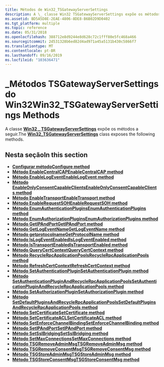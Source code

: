 ```yaml
---
title: Métodos de Win32_TSGatewayServerSettings
description: A \_ classe Win32 TSGatewayServerSettings expõe os métodos a seguir.
ms.assetid: BD5A5D8E-2EAE-4806-8DE8-B6B02D9D0402
ms.tgt_platform: multiple
ms.topic: reference
ms.date: 05/31/2018
ms.openlocfilehash: 388712e8d9244e8d628c72c1fff80e5fc468a466
ms.sourcegitcommit: 2d531328b6ed82d4ad971a45a5131b430c5866f7
ms.translationtype: MT
ms.contentlocale: pt-BR
ms.lasthandoff: 09/16/2019
ms.locfileid: "103636471"
---
```

# <a name="win32_tsgatewayserversettings-methods"></a><span data-ttu-id="74479-103">\_Métodos TSGatewayServerSettings do Win32</span><span class="sxs-lookup"><span data-stu-id="74479-103">Win32\_TSGatewayServerSettings Methods</span></span>

<span data-ttu-id="74479-104">A classe [**Win32 \_ TSGatewayServerSettings**](win32-tsgatewayserversettings.md) expõe os métodos a seguir.</span><span class="sxs-lookup"><span data-stu-id="74479-104">The [**Win32\_TSGatewayServerSettings**](win32-tsgatewayserversettings.md) class exposes the following methods.</span></span>

## <a name="in-this-section"></a><span data-ttu-id="74479-105">Nesta seção</span><span class="sxs-lookup"><span data-stu-id="74479-105">In this section</span></span>

-   [<span data-ttu-id="74479-106">**Configurar método**</span><span class="sxs-lookup"><span data-stu-id="74479-106">**Configure method**</span></span>](configure-win32-tsgatewayserversettings.md)
-   [<span data-ttu-id="74479-107">**Método EnableCentralCAP**</span><span class="sxs-lookup"><span data-stu-id="74479-107">**EnableCentralCAP method**</span></span>](enablecentralcap-win32-tsgatewayserversettings.md)
-   [<span data-ttu-id="74479-108">**Método EnableLogEvent**</span><span class="sxs-lookup"><span data-stu-id="74479-108">**EnableLogEvent method**</span></span>](enablelogevent-win32-tsgatewayserversettings.md)
-   [<span data-ttu-id="74479-109">**Método EnableOnlyConsentCapableClients**</span><span class="sxs-lookup"><span data-stu-id="74479-109">**EnableOnlyConsentCapableClients method**</span></span>](enableonlyconsentcapableclients-win32-tsgatewayserversettings.md)
-   [<span data-ttu-id="74479-110">**Método EnableTransport**</span><span class="sxs-lookup"><span data-stu-id="74479-110">**EnableTransport method**</span></span>](enabletransport-win32-tsgatewayserversettings.md)
-   [<span data-ttu-id="74479-111">**Método EnableRequestSOH**</span><span class="sxs-lookup"><span data-stu-id="74479-111">**EnableRequestSOH method**</span></span>](win32-tsgatewayserversettings-enablerequestsoh.md)
-   [<span data-ttu-id="74479-112">**Método EnumAuthenticationPlugins**</span><span class="sxs-lookup"><span data-stu-id="74479-112">**EnumAuthenticationPlugins method**</span></span>](enumauthenticationplugins-win32-tsgatewayserversettings.md)
-   [<span data-ttu-id="74479-113">**Método EnumAuthorizationPlugins**</span><span class="sxs-lookup"><span data-stu-id="74479-113">**EnumAuthorizationPlugins method**</span></span>](enumauthorizationplugins-win32-tsgatewayserversettings.md)
-   [<span data-ttu-id="74479-114">**Método GetIPAndPort**</span><span class="sxs-lookup"><span data-stu-id="74479-114">**GetIPAndPort method**</span></span>](getipandport-win32-tsgatewayserversettings.md)
-   [<span data-ttu-id="74479-115">**Método GetLogEventName**</span><span class="sxs-lookup"><span data-stu-id="74479-115">**GetLogEventName method**</span></span>](getlogeventname-win32-tsgatewayserversettings.md)
-   [<span data-ttu-id="74479-116">**Método getprotocolname**</span><span class="sxs-lookup"><span data-stu-id="74479-116">**GetProtocolName method**</span></span>](getprotocolname-win32-tsgatewayserversettings.md)
-   [<span data-ttu-id="74479-117">**Método IsLogEventEnabled**</span><span class="sxs-lookup"><span data-stu-id="74479-117">**IsLogEventEnabled method**</span></span>](islogeventenabled-win32-tsgatewayserversettings.md)
-   [<span data-ttu-id="74479-118">**Método IsTransportEnabled**</span><span class="sxs-lookup"><span data-stu-id="74479-118">**IsTransportEnabled method**</span></span>](istransportenabled-win32-tsgatewayserversettings.md)
-   [<span data-ttu-id="74479-119">**Método QueryCertContext**</span><span class="sxs-lookup"><span data-stu-id="74479-119">**QueryCertContext method**</span></span>](win32-tsgatewayserversettings-querycertcontext.md)
-   [<span data-ttu-id="74479-120">**Método RecycleRpcApplicationPools**</span><span class="sxs-lookup"><span data-stu-id="74479-120">**RecycleRpcApplicationPools method**</span></span>](recyclerpcapplicationpools-win32-tsgatewayserversettings.md)
-   [<span data-ttu-id="74479-121">**Método RefreshCertContext**</span><span class="sxs-lookup"><span data-stu-id="74479-121">**RefreshCertContext method**</span></span>](win32-tsgatewayserversettings-refreshcertcontext.md)
-   [<span data-ttu-id="74479-122">**Método SetAuthenticationPlugin**</span><span class="sxs-lookup"><span data-stu-id="74479-122">**SetAuthenticationPlugin method**</span></span>](setauthenticationplugin-win32-tsgatewayserversettings.md)
-   [<span data-ttu-id="74479-123">**Método SetAuthenticationPluginAndRecycleRpcApplicationPools**</span><span class="sxs-lookup"><span data-stu-id="74479-123">**SetAuthenticationPluginAndRecycleRpcApplicationPools method**</span></span>](setauthenticationpluginandrecyclerpcapplicationpools-win32-tsgatewayserversettings.md)
-   [<span data-ttu-id="74479-124">**Método SetAuthorizationPlugin**</span><span class="sxs-lookup"><span data-stu-id="74479-124">**SetAuthorizationPlugin method**</span></span>](setauthorizationplugin-win32-tsgatewayserversettings.md)
-   [<span data-ttu-id="74479-125">**Método SetDefaultPluginsAndRecycleRpcApplicationPools**</span><span class="sxs-lookup"><span data-stu-id="74479-125">**SetDefaultPluginsAndRecycleRpcApplicationPools method**</span></span>](setdefaultpluginsandrecyclerpcapplicationpools-win32-tsgatewayserversettings.md)
-   [<span data-ttu-id="74479-126">**Método SetCertificate**</span><span class="sxs-lookup"><span data-stu-id="74479-126">**SetCertificate method**</span></span>](setcertificate-win32-tsgatewayserversettings.md)
-   [<span data-ttu-id="74479-127">**Método SetCertificateACL**</span><span class="sxs-lookup"><span data-stu-id="74479-127">**SetCertificateACL method**</span></span>](setcertificateacl-win32-tsgatewayserversettings.md)
-   [<span data-ttu-id="74479-128">**Método SetEnforceChannelBinding**</span><span class="sxs-lookup"><span data-stu-id="74479-128">**SetEnforceChannelBinding method**</span></span>](setenforcechannelbinding-win32-tsgatewayserversettings.md)
-   [<span data-ttu-id="74479-129">**Método SetIPAndPort**</span><span class="sxs-lookup"><span data-stu-id="74479-129">**SetIPAndPort method**</span></span>](setipandport-win32-tsgatewayserversettings.md)
-   [<span data-ttu-id="74479-130">**Método SetSslBridging**</span><span class="sxs-lookup"><span data-stu-id="74479-130">**SetSslBridging method**</span></span>](setsslbridging-win32-tsgatewayserversettings.md)
-   [<span data-ttu-id="74479-131">**Método SetMaxConnections**</span><span class="sxs-lookup"><span data-stu-id="74479-131">**SetMaxConnections method**</span></span>](setmaxconnections-win32-tsgatewayserversettings.md)
-   [<span data-ttu-id="74479-132">**Método TSGRemoveAdminMsg**</span><span class="sxs-lookup"><span data-stu-id="74479-132">**TSGRemoveAdminMsg method**</span></span>](tsgremoveadminmsg-win32-tsgatewayserversettings.md)
-   [<span data-ttu-id="74479-133">**Método TSGRemoveConsentMsg**</span><span class="sxs-lookup"><span data-stu-id="74479-133">**TSGRemoveConsentMsg method**</span></span>](tsgremoveconsentmsg-win32-tsgatewayserversettings.md)
-   [<span data-ttu-id="74479-134">**Método TSGStoreAdminMsg**</span><span class="sxs-lookup"><span data-stu-id="74479-134">**TSGStoreAdminMsg method**</span></span>](tsgstoreadminmsg-win32-tsgatewayserversettings.md)
-   [<span data-ttu-id="74479-135">**Método TSGStoreConsentMsg**</span><span class="sxs-lookup"><span data-stu-id="74479-135">**TSGStoreConsentMsg method**</span></span>](tsgstoreconsentmsg-win32-tsgatewayserversettings.md)

 

 





